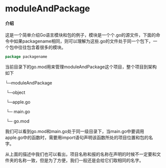 # moduleAndPackage

#### 介绍
这是一个简单介绍Go语言模块和包的例子，模块是一个个.go的源文件，下面的命令中如果packagename相同，则可以理解为这些.go的文件处于同一个包下，一个包中往往包含着很多的模块。

```go
package packagename
```

当前目录下的go.mod用来管理moduleAndPackage这个项目，整个项目到架构如下

└─moduleAndPackage

​	└─object

​			└─apple.go			    

​	 └─ main.go

​    └─	go.mod

我们可以看到go.mod和main.go处于同一级目录下，当main.go中要调用apple.go中的函数时，需要用import语句声明该函数所处的项目位置和包的名字。

从上面的描述中我们也可以看出，项目名称和报的名称在声明的时候不一定要和文件夹的名称一致，但是为了方便，我们一般还是会给它们取相同的名字。